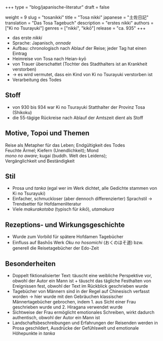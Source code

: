 +++
type = "blog/japanische-literatur"
draft = false

weight = 9
slug = "tosanikki"
title = "Tosa nikki"
japanese = "土佐日記"
translation = "Das Tosa Tagebuch"
description = "erstes nikki"
authors = ["Ki no Tsurayuki"]
genres = ["nikki", "kikō"]
release = "ca. 935"
+++

- das erste *nikki*
- Sprache: Japanisch, *onnade*
- Aufbau: chronologisch nach Ablauf der Reise; jeder Tag hat einen Eintrag
- Heimreise von Tosa nach Heian-kyō
- von Trauer überschattet (Tochter des Stadthalters ist an Krankheit verstorben)
- -> es wird vermutet, dass ein Kind von Ki no Tsurayuki verstorben ist
- Verarbeitung des Todes

## Stoff

- von 930 bis 934 war Ki no Tsurayuki Statthalter der Provinz Tosa (Shikoku)  
- die 55-tägige Rückreise nach Ablauf der Amtszeit dient als Stoff

## Motive, Topoi und Themen

Reise als Metapher für das Leben; Endgültigkeit des Todes  
Feuchte Ärmel; Kiefern (Unendlichkeit); Mond  
*mono no aware*; kugai (buddh. Welt des Leidens);  
Vergänglichkeit und Beständigkeit

## Stil

- Prosa und *tanka* (egal wer im Werk dichtet, alle Gedichte stammen von Ki no Tsurayuki)  
- Einfacher, schmuckloser (aber dennoch differenzierter) Sprachstil -> Trendsetter für Hofdamenliteratur  
- Viele *makurakotoba* (typisch für *kikō*), *utamakura*

## Rezeptions- und Wirkungsgeschichte

- Wurde zum Vorbild für spätere Hofdamen Tagebücher  
- Einfluss auf Bashōs Werk *Oku no hosomichi* (おくのほそ道) bzw. generell die Reisetagebücher der Edo-Zeit

## Besonderheiten

- Doppelt fiktionalisierter Text: täuscht eine weibliche Perspektive vor, obwohl der Autor ein Mann ist + täuscht das tägliche Festhalten von Ereignissen fest, obwohl der Text im Rückblick geschrieben wurde
- Tagebücher von Männern sind in der Regel auf Chinesisch verfasst worden -> hier wurde mit den Gebräuchen klassischer Männertagebücher gebrochen, indem 1. aus Sicht einer Frau geschrieben wurde und 2. Hiragana verwendet wurde
- Sichtweise der Frau ermöglicht emotionales Schreiben, wirkt dadurch authentisch, obwohl der Autor ein Mann ist
- Landschaftsbeschreibungen und Erfahrungen der Reisenden werden in Prosa geschildert, Ausdrücke der Gefühlswelt und emotionale Höhepunkte in *tanka*
